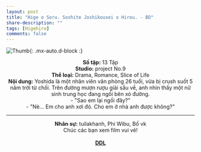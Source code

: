 ```yaml
---
layout: post
title: "Hige o Soru. Soshite Joshikousei o Hirou. - BD"
share-description: ""
tags: [Higehiro]
comments: false
---
```


![Thumb](https://tpn-team.github.io/assets/img/Higehiro_thumb.jpg){: .mx-auto.d-block :}
<center>
<b>Số tập:</b> 13 Tập  <br>
<b>Studio:</b> project No.9 <br>
<b>Thể loại:</b> Drama, Romance, Slice of Life <br>
<b>Nội dung:</b> Yoshida là một nhân viên văn phòng 26 tuổi, vừa bị crush suốt 5 năm trời từ chối. Trên đường mượn rượu giải sầu về, anh nhìn thấy một nữ sinh trung học đang ngồi bên xó đường. <br>
- "Sao em lại ngồi đây?" <br>
- "Nè... Em cho anh xơi đó. Cho em ở nhà anh được không?" <br>

<hr>

<b>Nhân sự:</b> tuilakhanh, Phi Wibu, Bố vk <br>
Chúc các bạn xem film vui vẻ!<br><br>
<b><a href="https://github.com/TPN-Team/TPN-Team-DDL/blob/master/Higehiro.md">DDL</a></b> <br>
</center>
<!-- excerpt-end -->
